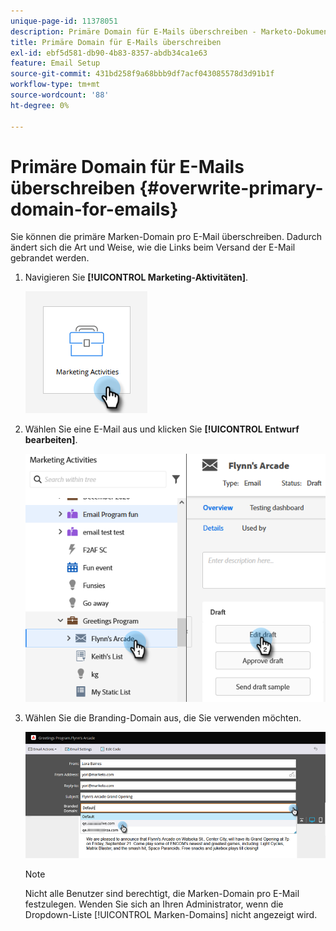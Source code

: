 ```yaml
---
unique-page-id: 11378051
description: Primäre Domain für E-Mails überschreiben - Marketo-Dokumente - Produktdokumentation
title: Primäre Domain für E-Mails überschreiben
exl-id: ebf5d581-db90-4b83-8357-abdb34ca1e63
feature: Email Setup
source-git-commit: 431bd258f9a68bbb9df7acf043085578d3d91b1f
workflow-type: tm+mt
source-wordcount: '88'
ht-degree: 0%

---
```


# Primäre Domain für E-Mails überschreiben {#overwrite-primary-domain-for-emails}

Sie können die primäre Marken-Domain pro E-Mail überschreiben. Dadurch ändert sich die Art und Weise, wie die Links beim Versand der E-Mail gebrandet werden.

1. Navigieren Sie **[!UICONTROL Marketing-Aktivitäten]**.

   ![](assets/overwrite-primary-domain-for-emails-1.png)

1. Wählen Sie eine E-Mail aus und klicken Sie **[!UICONTROL Entwurf bearbeiten]**.

   ![](assets/overwrite-primary-domain-for-emails-2.png)

1. Wählen Sie die Branding-Domain aus, die Sie verwenden möchten.

   ![](assets/overwrite-primary-domain-for-emails-3.png)

   >[!NOTE]
   >
   >Nicht alle Benutzer sind berechtigt, die Marken-Domain pro E-Mail festzulegen. Wenden Sie sich an Ihren Administrator, wenn die Dropdown-Liste [!UICONTROL Marken-Domains] nicht angezeigt wird.
